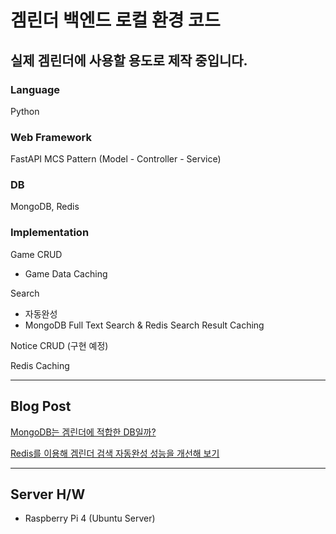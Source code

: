 # 겜린더 백엔드 로컬 환경 코드
## 실제 겜린더에 사용할 용도로 제작 중입니다.

### Language
Python

### Web Framework
FastAPI
MCS Pattern (Model - Controller - Service)

### DB
MongoDB, Redis

### Implementation
Game CRUD
- Game Data Caching

Search
- 자동완성
- MongoDB Full Text Search & Redis Search Result Caching

Notice CRUD (구현 예정)

Redis Caching

------

## Blog Post
[MongoDB는 겜린더에 적합한 DB일까?](https://velog.io/@grit_munhyeok/겜린더-백엔드-문제-인식과-문제-해결을-위한-조사)

[Redis를 이용해 겜린더 검색 자동완성 성능을 개선해 보기](https://velog.io/@grit_munhyeok/겜린더-검색-자동완성-성능을-개선해-보기)

------

## Server H/W
- Raspberry Pi 4 (Ubuntu Server)